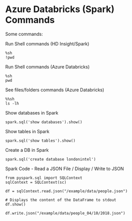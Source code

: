 # Azure Databricks (Spark) Commands

Some commands:

Run Shell commands (HD Insight/Spark)
```
%sh
!pwd
```

Run Shell commands (Azure Databricks)
```
%sh
pwd
```

See files/folders commands (Azure Databricks)
```
%%sh
ls -lh
```

Show databases in Spark
```
spark.sql('show databases').show()
```

Show tables in Spark
```
spark.sql('show tables').show()
```

Create a DB in Spark
```
spark.sql('create database londonintel')
```


Spark Code - Read a JSON File / Display / Write to JSON
```
from pyspark.sql import SQLContext
sqlContext = SQLContext(sc)

df = sqlContext.read.json("/example/data/people.json")

# Displays the content of the DataFrame to stdout
df.show()

df.write.json("/example/data/people_04/10/2018.json")
```

